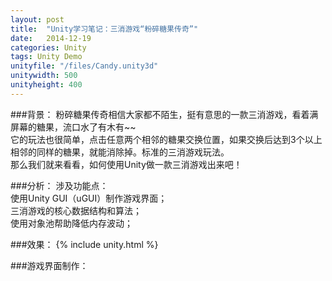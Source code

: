 ```yaml
---
layout: post
title:  "Unity学习笔记：三消游戏“粉碎糖果传奇”"
date:   2014-12-19
categories: Unity
tags: Unity Demo
unityfile: "/files/Candy.unity3d"
unitywidth: 500
unityheight: 400
---
```


###背景：
粉碎糖果传奇相信大家都不陌生，挺有意思的一款三消游戏，看着满屏幕的糖果，流口水了有木有~~<br>
它的玩法也很简单，点击任意两个相邻的糖果交换位置，如果交换后达到3个以上相邻的同样的糖果，就能消除掉。标准的三消游戏玩法。<br>
那么我们就来看看，如何使用Unity做一款三消游戏出来吧！

###分析：
涉及功能点：<br>
使用Unity GUI（uGUI）制作游戏界面；<br>
三消游戏的核心数据结构和算法；<br>
使用对象池帮助降低内存波动；<br>

###效果：
{% include unity.html %}

###游戏界面制作：
